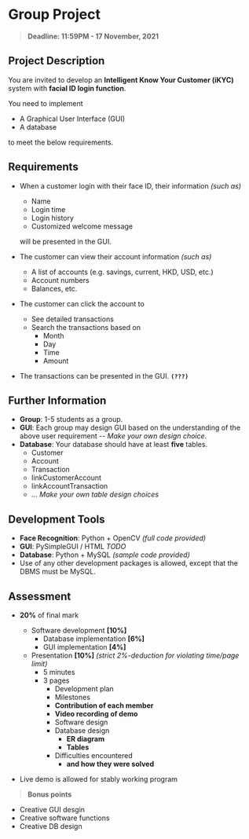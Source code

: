 # Group Project

> **Deadline: 11:59PM - 17 November, 2021**

## Project Description

You are invited to develop an **Intelligent Know Your Customer (iKYC)** system with **facial ID login function**.

You need to implement

- A Graphical User Interface (GUI)
- A database

to meet the below requirements.

## Requirements

- When a customer login with their face ID, their information *(such as)*
  - Name
  - Login time
  - Login history
  - Customized welcome message

  will be presented in the GUI.

- The customer can view their account information *(such as)*
  - A list of accounts (e.g. savings, current, HKD, USD, etc.)
  - Account numbers
  - Balances, etc.

- The customer can click the account to
  - See detailed transactions
  - Search the transactions based on
    - Month
    - Day
    - Time
    - Amount

- The transactions can be presented in the GUI. **`(???)`**

## Further Information

- **Group**: 1-5 students as a group.
- **GUI**: Each group may design GUI based on the understanding of the above user requirement -- *Make your own design choice*.
- **Database**: Your database should have at least **five** tables.
  <!-- from Sep 9 Tutorial page 2 -->
  - Customer
  - Account
  - Transaction
  - linkCustomerAccount
  - linkAccountTransaction
  - *... Make your own table design choices*

## Development Tools

- **Face Recognition**: Python + OpenCV *(full code provided)*
- **GUI**: PySimpleGUI / HTML *TODO*
- **Database**: Python + MySQL *(sample code provided)*
- Use of any other development packages is allowed, except that the DBMS must be MySQL.

## Assessment

- **20%** of final mark
  - Software development **[10%]**
    - Database implementation **[6%]**
    - GUI implementation **[4%]**
  - Presentation **[10%]** *(strict 2%-deduction for violating time/page limit)*
    - 5 minutes
    - 3 pages
      - Development plan
      - Milestones
      - **Contribution of each member**
      - **Video recording of demo**
      - Software design
      - Database design
        - **ER diagram**
        - **Tables**
      - Difficulties encountered
        - **and how they were solved**

- Live demo is allowed for stably working program

> **Bonus points**

- Creative GUI desgin
- Creative software functions
- Creative DB design
